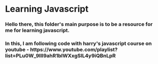 <h1>Learning Javascript</h1>
<h3>Hello there, this folder's main purpose is to be a resource for me for learning javascript.</h3>
<h3>In this, I am following code with harry's javascript course on youtube - https://www.youtube.com/playlist?list=PLu0W_9lII9ahR1blWXxgSlL4y9iQBnLpR</h3>
